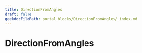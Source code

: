```yaml
---
title: DirectionFromAngles
draft: false
geekdocFilePath: portal_blocks/DirectionFromAngles/_index.md
---
```

# DirectionFromAngles